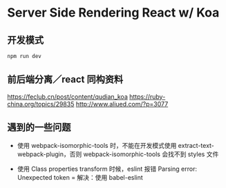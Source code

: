 # Server Side Rendering React w/ Koa

## 开发模式

```js 
npm run dev
```

## 前后端分离／react 同构资料
https://feclub.cn/post/content/qudian_koa
https://ruby-china.org/topics/29835
http://www.aliued.com/?p=3077

## 遇到的一些问题

* 使用 webpack-isomorphic-tools 时，不能在开发模式使用 extract-text-webpack-plugin，否则 webpack-isomorphic-tools 会找不到 styles 文件

* 使用 Class properties transform 时候，eslint 报错 Parsing error: Unexpected token =
解决：使用 babel-eslint
